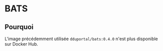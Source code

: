 # BATS

## Pourquoi

L'image précédemment utilisée `dduportal/bats:0.4.0` n'est plus disponible sur Docker Hub.
